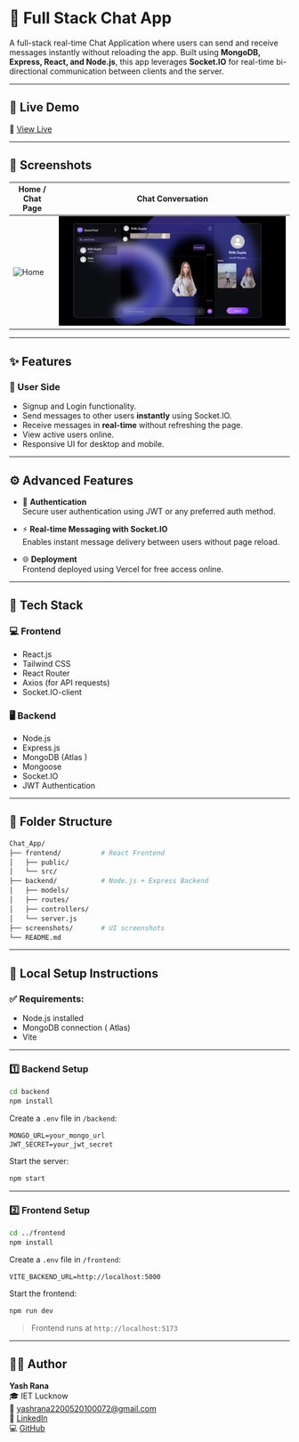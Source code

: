 # 💬 Full Stack Chat App

A full-stack real-time Chat Application where users can send and receive messages instantly without reloading the app. Built using **MongoDB, Express, React, and Node.js**, this app leverages **Socket.IO** for real-time bi-directional communication between clients and the server.

---

## 🚀 Live Demo

🔗 [View Live](https://chat-applicatioclientt.vercel.app)  

---

## 📸 Screenshots

| Home / Chat Page                    | Chat Conversation                  |
|-----------------------------------|-----------------------------------|
| ![Home](./screenshots/home.png)   | ![Chat](./Screenshot%202025-09-20%20001724.png)   |

---

## ✨ Features

### 👥 User Side
- Signup and Login functionality.
- Send messages to other users **instantly** using Socket.IO.
- Receive messages in **real-time** without refreshing the page.
- View active users online.
- Responsive UI for desktop and mobile.



---

## ⚙️ Advanced Features
- 🔐 **Authentication**  
  Secure user authentication using JWT or any preferred auth method.

- ⚡ **Real-time Messaging with Socket.IO**  
  Enables instant message delivery between users without page reload.

- 🌐 **Deployment**  
  Frontend deployed using Vercel for free access online.

---

## 🧰 Tech Stack

### 💻 Frontend
- React.js
- Tailwind CSS
- React Router
- Axios (for API requests)
- Socket.IO-client

### 🖥️ Backend
- Node.js
- Express.js
- MongoDB (Atlas )
- Mongoose
- Socket.IO
- JWT Authentication 

---

## 📂 Folder Structure

```bash
Chat_App/
├── frontend/          # React Frontend
│   ├── public/
│   └── src/
├── backend/           # Node.js + Express Backend
│   ├── models/
│   ├── routes/
│   ├── controllers/
│   └── server.js
├── screenshots/       # UI screenshots
└── README.md


```

---

## 🧰 Local Setup Instructions

### ✅ Requirements:
- Node.js installed
- MongoDB connection ( Atlas)
- Vite

---

### 1️⃣ Backend Setup

```bash
cd backend
npm install
```

Create a `.env` file in `/backend`:

```env
MONGO_URL=your_mongo_url
JWT_SECRET=your_jwt_secret

```

Start the server:

```bash
npm start
```

---

### 2️⃣ Frontend Setup

```bash
cd ../frontend
npm install
```

Create a `.env` file in `/frontend`:

```env
VITE_BACKEND_URL=http://localhost:5000

```

Start the frontend:

```bash
npm run dev
```

> Frontend runs at `http://localhost:5173`

---

## 👨‍💻 Author

**Yash Rana**  
🎓 IET Lucknow  
📧 yashrana2200520100072@gmail.com  
🔗 [LinkedIn](https://www.linkedin.com/in/yashrana52)  
💻 [GitHub](https://github.com/YashRana52)


